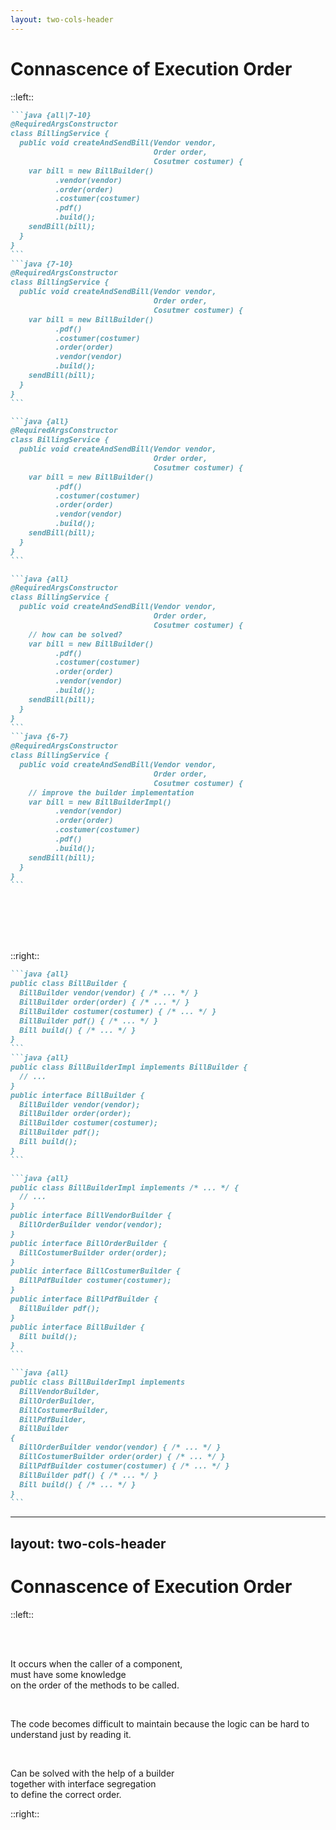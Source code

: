 ```yaml
---
layout: two-cols-header
---
```


<h1>
  Connascence
  <span v-click="3">
    of
    <span v-mark.highlight.yellow=3>Execution Order</span> 
  </span>
</h1>


::left::

````md magic-move {lines: true}
```java {all|7-10}
@RequiredArgsConstructor
class BillingService {
  public void createAndSendBill(Vendor vendor,
                                Order order,
                                Cosutmer costumer) {
    var bill = new BillBuilder()
          .vendor(vendor)
          .order(order)
          .costumer(costumer)
          .pdf()
          .build();
    sendBill(bill);
  }
}
```
```java {7-10}
@RequiredArgsConstructor
class BillingService {
  public void createAndSendBill(Vendor vendor,
                                Order order,
                                Cosutmer costumer) {
    var bill = new BillBuilder()
          .pdf()
          .costumer(costumer)
          .order(order)
          .vendor(vendor)
          .build();
    sendBill(bill);
  }
}
```

```java {all}
@RequiredArgsConstructor
class BillingService {
  public void createAndSendBill(Vendor vendor,
                                Order order,
                                Cosutmer costumer) {
    var bill = new BillBuilder()
          .pdf()
          .costumer(costumer)
          .order(order)
          .vendor(vendor)
          .build();
    sendBill(bill);
  }
}
```

```java {all}
@RequiredArgsConstructor
class BillingService {
  public void createAndSendBill(Vendor vendor,
                                Order order,
                                Cosutmer costumer) {
    // how can be solved?
    var bill = new BillBuilder()
          .pdf()
          .costumer(costumer)
          .order(order)
          .vendor(vendor)
          .build();
    sendBill(bill);
  }
}
```
```java {6-7}
@RequiredArgsConstructor
class BillingService {
  public void createAndSendBill(Vendor vendor,
                                Order order,
                                Cosutmer costumer) {
    // improve the builder implementation
    var bill = new BillBuilderImpl()
          .vendor(vendor)
          .order(order)
          .costumer(costumer)
          .pdf()
          .build();
    sendBill(bill);
  }
}
```
````
<br>
<br>
<br>
<br>


::right::

````md magic-move {lines: true}
```java {all}
public class BillBuilder {
  BillBuilder vendor(vendor) { /* ... */ }
  BillBuilder order(order) { /* ... */ }
  BillBuilder costumer(costumer) { /* ... */ }
  BillBuilder pdf() { /* ... */ }
  Bill build() { /* ... */ }
}
```
```java {all}
public class BillBuilderImpl implements BillBuilder {
  // ...
}
public interface BillBuilder {
  BillBuilder vendor(vendor);
  BillBuilder order(order);
  BillBuilder costumer(costumer);
  BillBuilder pdf();
  Bill build();
}
```

```java {all}
public class BillBuilderImpl implements /* ... */ {
  // ...
}
public interface BillVendorBuilder {
  BillOrderBuilder vendor(vendor);
}
public interface BillOrderBuilder {
  BillCostumerBuilder order(order);
}
public interface BillCostumerBuilder {
  BillPdfBuilder costumer(costumer);
}
public interface BillPdfBuilder {
  BillBuilder pdf();
}
public interface BillBuilder {
  Bill build();
}
```

```java {all}
public class BillBuilderImpl implements 
  BillVendorBuilder,
  BillOrderBuilder,
  BillCostumerBuilder,
  BillPdfBuilder,
  BillBuilder
{
  BillOrderBuilder vendor(vendor) { /* ... */ }
  BillCostumerBuilder order(order) { /* ... */ }
  BillPdfBuilder costumer(costumer) { /* ... */ }
  BillBuilder pdf() { /* ... */ }
  Bill build() { /* ... */ }
}
```
````


---
layout: two-cols-header
---

# Connascence of Execution Order

::left::


<br>
<br>
<p v-click>
    It occurs when the
    <span v-mark.mark.yellow=1>caller</span> 
    of a component,
    <br>
    must have some 
    <span v-mark.mark.yellow=1>knowledge</span>
    <br>
    on the 
    <span v-mark.mark.yellow=1>order</span>
    of the methods to be called.
</p>
<br>
<p v-click>
    The code becomes
    <span v-mark.yellow=2>difficult to maintain</span>
    because the logic can be
    <span v-mark.yellow=2>hard to understand</span>
     just by reading it.
</p>
<br>
<p v-click>
  Can be solved with the help of a
  <span v-mark.mark.green=3>builder</span>
  <br>
  together with
  <span v-mark.mark.green=3>interface segregation</span>
  <br>
  to
  <span v-mark.mark.green=3>define</span>
  the correct
  <span v-mark.mark.green=3>order</span>.
</p>

::right::

<Scale :l1=true :l2=true :l3=true :l4=true :l5=true :l6=true :l8=true />

